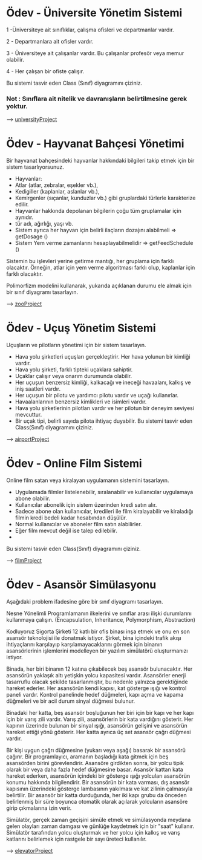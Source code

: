 # Ödev - Üniversite Yönetim Sistemi

1 -Üniversiteye ait sınıflıklar, çalışma ofisleri ve departmanlar vardır.

2 - Departmanlara ait ofisler vardır.

3 - Üniversiteye ait çalışanlar vardır. Bu çalışanlar profesör veya memur olabilir.

4 - Her çalışan bir ofiste çalışır.

Bu sistemi tasvir eden Class (Sınıf) diyagramını çiziniz.

### Not : Sınıflara ait nitelik ve davranışların belirtilmesine gerek yoktur.

--> [universityProject](https://github.com/kayamuhammet/PatikaDev_Java101/blob/master/OOP-PatikaDev/universityProject.png)



# Ödev - Hayvanat Bahçesi Yönetimi
Bir hayvanat bahçesindeki hayvanlar hakkındaki bilgileri takip etmek için bir sistem tasarlıyorsunuz.

* Hayvanlar:
* Atlar (atlar, zebralar, eşekler vb.),
* Kedigiller (kaplanlar, aslanlar vb.),
* Kemirgenler (sıçanlar, kunduzlar vb.) gibi gruplardaki türlerle karakterize edilir.
* Hayvanlar hakkında depolanan bilgilerin çoğu tüm gruplamalar için aynıdır.
* tür adı, ağırlığı, yaşı vb.
* Sistem ayrıca her hayvan için belirli ilaçların dozajını alabilmeli => getDosage ()
* Sistem Yem verme zamanlarını hesaplayabilmelidir => getFeedSchedule ()

Sistemin bu işlevleri yerine getirme mantığı, her gruplama için farklı olacaktır. Örneğin, atlar için yem verme algoritması farklı olup, kaplanlar için farklı olacaktır.

Polimorfizm modelini kullanarak, yukarıda açıklanan durumu ele almak için bir sınıf diyagramı tasarlayın.

--> [zooProject](https://github.com/kayamuhammet/PatikaDev_Java101/blob/master/OOP-PatikaDev/zooProject.png)



# Ödev - Uçuş Yönetim Sistemi
Uçuşların ve pilotların yönetimi için bir sistem tasarlayın.

* Hava yolu şirketleri uçuşları gerçekleştirir. Her hava yolunun bir kimliği vardır.
* Hava yolu şirketi, farklı tipteki uçaklara sahiptir.
* Uçaklar çalışır veya onarım durumunda olabilir.
* Her uçuşun benzersiz kimliği, kalkacağı ve ineceği havaalanı, kalkış ve iniş saatleri vardır.
* Her uçuşun bir pilotu ve yardımcı pilotu vardır ve uçağı kullanırlar.
* Havaalanlarının benzersiz kimlikleri ve isimleri vardır.
* Hava yolu şirketlerinin pilotları vardır ve her pilotun bir deneyim seviyesi mevcuttur.
* Bir uçak tipi, belirli sayıda pilota ihtiyaç duyabilir.
Bu sistemi tasvir eden Class(Sınıf) diyagramını çiziniz.


--> [airportProject](https://github.com/kayamuhammet/PatikaDev_Java101/blob/master/OOP-PatikaDev/airportProject.png)



# Ödev - Online Film Sistemi
Online film satan veya kiralayan uygulamanın sistemini tasarlayın.

* Uygulamada filmler listelenebilir, sıralanabilir ve kullanıcılar uygulamaya abone olabilir.
* Kullanıcılar abonelik için sistem üzerinden kredi satın alır.
* Sadece abone olan kullanıcılar, kredileri ile film kiralayabilir ve kiraladığı filmin kredi bedeli kadar hesabından düşülür.
* Normal kullanıcılar ve aboneler film satın alabilirler.
* Eğer film mevcut değil ise talep edilebilir.
* 
Bu sistemi tasvir eden Class(Sınıf) diyagramını çiziniz.


--> [filmProject](https://github.com/kayamuhammet/PatikaDev_Java101/blob/master/OOP-PatikaDev/filmProject.png)





# Ödev - Asansör Simülasyonu
Aşağıdaki problem ifadesine göre bir sınıf diyagramı tasarlayın.

Nesne Yönelimli Programlamanın ilkelerini ve sınıflar arası ilişki durumlarını kullanmaya çalışın. (Encapsulation, Inheritance, Polymorphism, Abstraction)

Kodluyoruz Sigorta Şirketi 12 katlı bir ofis binası inşa etmek ve onu en son asansör teknolojisi ile donatmak istiyor. Şirket, bina içindeki trafik akışı ihtiyaçlarını karşılayıp karşılamayacaklarını görmek için binanın asansörlerinin işlemlerini modelleyen bir yazılım simülatörü oluşturmanızı istiyor.

Binada, her biri binanın 12 katına çıkabilecek beş asansör bulunacaktır. Her asansörün yaklaşık altı yetişkin yolcu kapasitesi vardır. Asansörler enerji tasarruflu olacak şekilde tasarlanmıştır, bu nedenle yalnızca gerektiğinde hareket ederler. Her asansörün kendi kapısı, kat gösterge ışığı ve kontrol paneli vardır. Kontrol panelinde hedef düğmeleri, kapı açma ve kapama düğmeleri ve bir acil durum sinyal düğmesi bulunur.

Binadaki her katta, beş asansör boşluğunun her biri için bir kapı ve her kapı için bir varış zili vardır. Varış zili, asansörlerin bir kata vardığını gösterir. Her kapının üzerinde bulunan bir sinyal ışığı, asansörün gelişini ve asansörün hareket ettiği yönü gösterir. Her katta ayrıca üç set asansör çağrı düğmesi vardır.

Bir kişi uygun çağrı düğmesine (yukarı veya aşağı) basarak bir asansörü çağırır. Bir programlayıcı, aramanın başladığı kata gitmek için beş asansörden birini görevlendirir. Asansöre girdikten sonra, bir yolcu tipik olarak bir veya daha fazla hedef düğmesine basar. Asansör kattan kata hareket ederken, asansörün içindeki bir gösterge ışığı yolcuları asansörün konumu hakkında bilgilendirir. Bir asansörün bir kata varması, dış asansör kapısının üzerindeki gösterge lambasının yakılması ve kat zilinin çalmasıyla belirtilir. Bir asansör bir katta durduğunda, her iki kapı grubu da önceden belirlenmiş bir süre boyunca otomatik olarak açılarak yolcuların asansöre girip çıkmalarına izin verir.

Simülatör, gerçek zaman geçişini simüle etmek ve simülasyonda meydana gelen olayları zaman damgası ve günlüğe kaydetmek için bir "saat" kullanır. Simülatör tarafından yolcu oluşturmak ve her yolcu için kalkış ve varış katlarını belirlemek için rastgele bir sayı üreteci kullanılır.



--> [elevatorProject](https://github.com/kayamuhammet/PatikaDev_Java101/blob/master/OOP-PatikaDev/elevatorProject.png)

